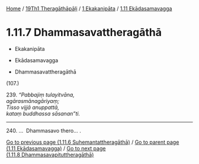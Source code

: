 
[Home](/) / [19Th1 Theragāthāpāḷi](../...md) / [1 Ekakanipāta](...md) / [1.11 Ekādasamavagga](../19Th1/1/1.11.md)

# 1.11.7 Dhammasavattheragāthā

* Ekakanipāta

* Ekādasamavagga

* Dhammasavattheragāthā

(107.)

239\. _“Pabbajiṃ tulayitvāna,_  
_agārasmānagāriyaṃ;_  
_Tisso vijjā anuppattā,_  
_kataṃ buddhassa sāsanan”ti._  


---

240\. …  Dhammasavo thero… .



[Go to previous page (1.11.6 Suhemantattheragāthā)](1.11.6.md) / [Go to parent page (1.11 Ekādasamavagga)](../19Th1/1/1.11.md) / [Go to next page (1.11.8 Dhammasavapituttheragāthā)](1.11.8.md)


